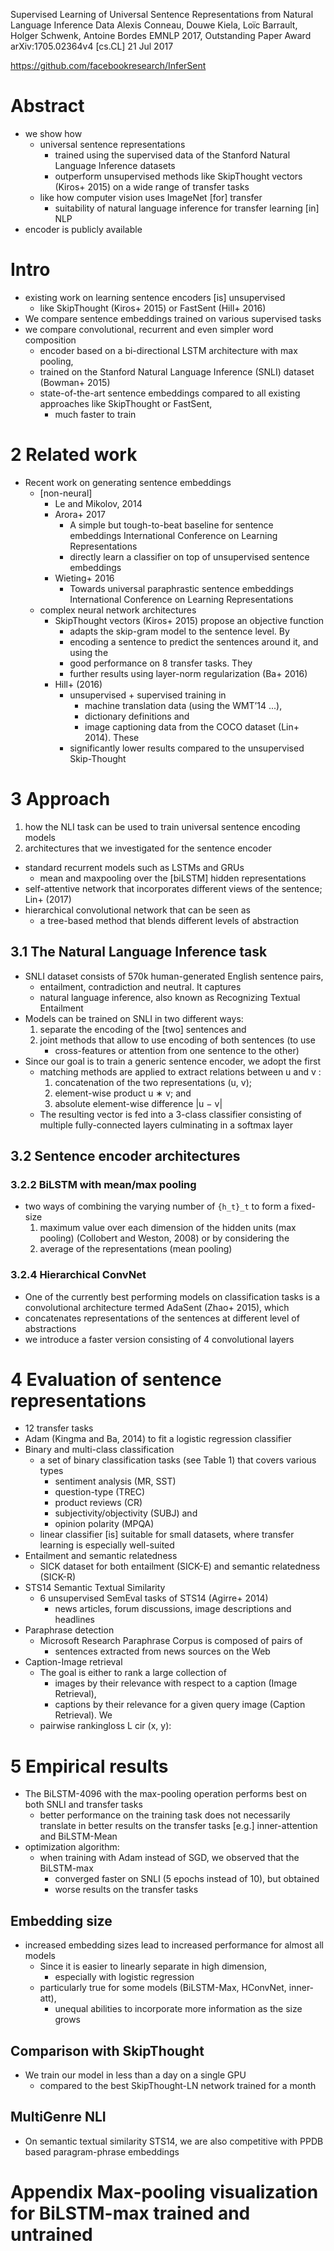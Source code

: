 Supervised Learning of Universal Sentence Representations
  from Natural Language Inference Data
Alexis Conneau, Douwe Kiela, Loı̈c Barrault, Holger Schwenk, Antoine Bordes
EMNLP 2017, Outstanding Paper Award arXiv:1705.02364v4 [cs.CL] 21 Jul 2017

https://github.com/facebookresearch/InferSent

# Abstract

* we show how
  * universal sentence representations
    * trained using the supervised data of the
      Stanford Natural Language Inference datasets
    * outperform unsupervised methods like SkipThought vectors (Kiros+ 2015)
      on a wide range of transfer tasks
  * like how computer vision uses ImageNet [for] transfer
    * suitability of natural language inference for transfer learning [in] NLP
* encoder is publicly available

# Intro

* existing work on learning sentence encoders [is] unsupervised
  * like SkipThought (Kiros+ 2015) or FastSent (Hill+ 2016)
* We compare sentence embeddings trained on various supervised tasks
* we compare convolutional, recurrent and even simpler word composition
  * encoder based on a bi-directional LSTM architecture with max pooling,
  * trained on the Stanford Natural Language Inference (SNLI) dataset
    (Bowman+ 2015)
  * state-of-the-art sentence embeddings
    compared to all existing approaches like SkipThought or FastSent,
    * much faster to train

# 2 Related work

* Recent work on generating sentence embeddings
  * [non-neural]
    * Le and Mikolov, 2014
    * Arora+ 2017
      * A simple but tough-to-beat baseline for sentence embeddings
        International Conference on Learning Representations
      * directly learn a classifier on top of unsupervised sentence embeddings
    * Wieting+ 2016
      * Towards universal paraphrastic sentence embeddings
        International Conference on Learning Representations
  * complex neural network architectures
    * SkipThought vectors (Kiros+ 2015) propose an objective function
      * adapts the skip-gram model to the sentence level. By
      * encoding a sentence to predict the sentences around it, and using the
      * good performance on 8 transfer tasks. They
      * further results using layer-norm regularization (Ba+ 2016)
    * Hill+ (2016)
      * unsupervised + supervised training in
        * machine translation data (using the WMT’14 ...),
        * dictionary definitions and
        * image captioning data from the COCO dataset (Lin+ 2014). These
      * significantly lower results compared to the unsupervised Skip-Thought

# 3 Approach

1. how the NLI task can be used to train universal sentence encoding models
2. architectures that we investigated for the sentence encoder
  * standard recurrent models such as LSTMs and GRUs
    * mean and maxpooling over the [biLSTM] hidden representations
  * self-attentive network that incorporates different views of the sentence;
    Lin+ (2017)
  * hierarchical convolutional network that can be seen as
    * a tree-based method that blends different levels of abstraction

## 3.1 The Natural Language Inference task

* SNLI dataset consists of 570k human-generated English sentence pairs,
  * entailment, contradiction and neutral. It captures
  * natural language inference, also known as Recognizing Textual
    Entailment
* Models can be trained on SNLI in two different ways:
  1. separate the encoding of the [two] sentences and
  2. joint methods that allow to use encoding of both sentences (to use
     * cross-features or attention from one sentence to the other)
* Since our goal is to train a generic sentence encoder, we adopt the first
  * matching methods are applied to extract relations between u and v :
    1. concatenation of the two representations (u, v);
    1. element-wise product u ∗ v; and
    1. absolute element-wise difference |u − v|
  * The resulting vector is fed into a 3-class classifier consisting of
    multiple fully-connected layers culminating in a softmax layer

## 3.2 Sentence encoder architectures

### 3.2.2 BiLSTM with mean/max pooling

* two ways of combining the varying number of `{h_t}_t` to form a fixed-size
  1. maximum value over each dimension of the hidden units (max pooling)
     (Collobert and Weston, 2008) or by considering the
  2. average of the representations (mean pooling)

### 3.2.4 Hierarchical ConvNet

* One of the currently best performing models on classification tasks is a
  convolutional architecture termed AdaSent (Zhao+ 2015), which
* concatenates representations of the sentences at different level
  of abstractions
* we introduce a faster version consisting of 4 convolutional layers

# 4 Evaluation of sentence representations

* 12 transfer tasks
* Adam (Kingma and Ba, 2014) to fit a logistic regression classifier
* Binary and multi-class classification
  * a set of binary classification tasks (see Table 1) that covers various types
    * sentiment analysis (MR, SST)
    * question-type (TREC)
    * product reviews (CR)
    * subjectivity/objectivity (SUBJ) and
    * opinion polarity (MPQA)
  * linear classifier [is] suitable for small datasets,
    where transfer learning is especially well-suited
* Entailment and semantic relatedness
  * SICK dataset for both entailment (SICK-E) and semantic relatedness (SICK-R)
* STS14 Semantic Textual Similarity
  * 6 unsupervised SemEval tasks of STS14 (Agirre+ 2014)
    * news articles, forum discussions, image descriptions and headlines
* Paraphrase detection
  * Microsoft Research Paraphrase Corpus is composed of pairs of
    * sentences extracted from news sources on the Web
* Caption-Image retrieval
  * The goal is either to rank a large collection of
    * images by their relevance with respect to a caption (Image Retrieval),
    * captions by their relevance for a given query image (Caption Retrieval). We
  * pairwise rankingloss L cir (x, y):

# 5 Empirical results

* The BiLSTM-4096 with the max-pooling operation performs best
  on both SNLI and transfer tasks
  * better performance on the training task does not necessarily translate in
    better results on the transfer tasks [e.g.] inner-attention and BiLSTM-Mean
* optimization algorithm:
  * when training with Adam instead of SGD, we observed that the BiLSTM-max
    * converged faster on SNLI (5 epochs instead of 10), but obtained
    * worse results on the transfer tasks

## Embedding size

* increased embedding sizes lead to increased performance for almost all models
  * Since it is easier to linearly separate in high dimension,
    * especially with logistic regression
  * particularly true for some models (BiLSTM-Max, HConvNet, inner-att),
    *  unequal abilities to incorporate more information as the size grows

## Comparison with SkipThought

* We train our model in less than a day on a single GPU
  * compared to the best SkipThought-LN network trained for a month

## MultiGenre NLI

* On semantic textual similarity STS14, we are also competitive with PPDB based
  paragram-phrase embeddings

# Appendix Max-pooling visualization for BiLSTM-max trained and untrained
